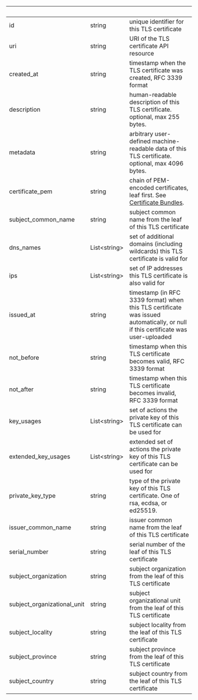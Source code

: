 <!-- Code generated for API Clients. DO NOT EDIT. -->

| &nbsp;                      | &nbsp;             | &nbsp;                                                                                                                           |
| --------------------------- | ------------------ | -------------------------------------------------------------------------------------------------------------------------------- |
| id                          | string             | unique identifier for this TLS certificate                                                                                       |
| uri                         | string             | URI of the TLS certificate API resource                                                                                          |
| created_at                  | string             | timestamp when the TLS certificate was created, RFC 3339 format                                                                  |
| description                 | string             | human-readable description of this TLS certificate. optional, max 255 bytes.                                                     |
| metadata                    | string             | arbitrary user-defined machine-readable data of this TLS certificate. optional, max 4096 bytes.                                  |
| certificate_pem             | string             | chain of PEM-encoded certificates, leaf first. See [Certificate Bundles](/http#certificate-chains).                              |
| subject_common_name         | string             | subject common name from the leaf of this TLS certificate                                                                        |
| dns_names                   | List&lt;string&gt; | set of additional domains (including wildcards) this TLS certificate is valid for                                                |
| ips                         | List&lt;string&gt; | set of IP addresses this TLS certificate is also valid for                                                                       |
| issued_at                   | string             | timestamp (in RFC 3339 format) when this TLS certificate was issued automatically, or null if this certificate was user-uploaded |
| not_before                  | string             | timestamp when this TLS certificate becomes valid, RFC 3339 format                                                               |
| not_after                   | string             | timestamp when this TLS certificate becomes invalid, RFC 3339 format                                                             |
| key_usages                  | List&lt;string&gt; | set of actions the private key of this TLS certificate can be used for                                                           |
| extended_key_usages         | List&lt;string&gt; | extended set of actions the private key of this TLS certificate can be used for                                                  |
| private_key_type            | string             | type of the private key of this TLS certificate. One of rsa, ecdsa, or ed25519.                                                  |
| issuer_common_name          | string             | issuer common name from the leaf of this TLS certificate                                                                         |
| serial_number               | string             | serial number of the leaf of this TLS certificate                                                                                |
| subject_organization        | string             | subject organization from the leaf of this TLS certificate                                                                       |
| subject_organizational_unit | string             | subject organizational unit from the leaf of this TLS certificate                                                                |
| subject_locality            | string             | subject locality from the leaf of this TLS certificate                                                                           |
| subject_province            | string             | subject province from the leaf of this TLS certificate                                                                           |
| subject_country             | string             | subject country from the leaf of this TLS certificate                                                                            |
